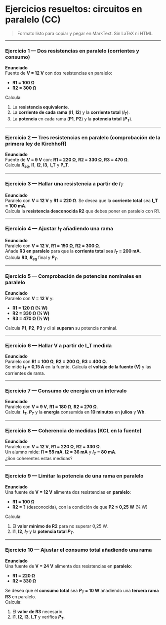# Ejercicios resueltos: circuitos en paralelo (CC)

> Formato listo para copiar y pegar en MarkText. Sin LaTeX ni HTML.

---

### Ejercicio 1 — Dos resistencias en paralelo (corrientes y consumo)

**Enunciado**  
Fuente de **V = 12 V** con dos resistencias en paralelo:  

- **R1 = 100 Ω**  
- **R2 = 300 Ω**

Calcula:  

1) La **resistencia equivalente**.  
2) La **corriente de cada rama** (**I1**, **I2**) y la **corriente total** (**$I_T$**).  
3) La **potencia** en cada rama (**P1**, **P2**) y la **potencia total** (**$P_T$**).

---

### Ejercicio 2 — Tres resistencias en paralelo (comprobación de la primera ley de Kirchhoff)

**Enunciado**  
Fuente de **V = 9 V** con: **R1 = 220 Ω**, **R2 = 330 Ω**, **R3 = 470 Ω**.  
Calcula **$R_{eq}$**, **I1**, **I2**, **I3**, **I_T** y **P_T**. 

---

### Ejercicio 3 — Hallar una resistencia a partir de $I_T$

**Enunciado**  
Paralelo con **V = 12 V** y **R1 = 220 Ω**. Se desea que la **corriente total** sea **I_T = 100 mA**.  
Calcula la **resistencia desconocida R2** que debes poner en paralelo con R1.

---

### Ejercicio 4 — Ajustar $I_T$ añadiendo una rama

**Enunciado**  
Paralelo con **V = 12 V**, **R1 = 150 Ω**, **R2 = 300 Ω**.  
Añade **R3 en paralelo** para que la **corriente total** sea **$I_T$ = 200 mA**.  
Calcula **R3**, **$R_{eq}$** final y **$P_T$**.

---

### Ejercicio 5 — Comprobación de potencias nominales en paralelo

**Enunciado**  
Paralelo con **V = 12 V** y:  

- **R1 = 120 Ω (¼ W)**  
- **R2 = 330 Ω (¼ W)**  
- **R3 = 470 Ω (½ W)**

Calcula **P1**, **P2**, **P3** y di si **superan** su potencia nominal.

---

### Ejercicio 6 — Hallar V a partir de I_T medida

**Enunciado**  
Paralelo con **R1 = 100 Ω**, **R2 = 200 Ω**, **R3 = 400 Ω**.  
Se mide **$I_T$ = 0,15 A** en la fuente. Calcula el **voltaje de la fuente (V)** y las corrientes de rama.

---

### Ejercicio 7 — Consumo de energía en un intervalo

**Enunciado**  
Paralelo con **V = 9 V**, **R1 = 180 Ω**, **R2 = 270 Ω**.  
Calcula: **$I_T$**, **$P_T$** y la **energía** consumida en **10 minutos** en **julios** y **Wh**.

---

### Ejercicio 8 — Coherencia de medidas (KCL en la fuente)

**Enunciado**  
Paralelo con **V = 12 V**, **R1 = 220 Ω**, **R2 = 330 Ω**.  
Un alumno mide: **I1 = 55 mA**, **I2 = 36 mA** y **$I_T$ = 80 mA**.  
¿Son coherentes estas medidas?

---

### Ejercicio 9 — Limitar la potencia de una rama en paralelo

**Enunciado**  
Una fuente de **V = 12 V** alimenta dos resistencias en **paralelo**:  

- **R1 = 100 Ω**  
- **R2 = ?** (desconocida), con la condición de que **P2 ≤ 0,25 W** (¼ W)

Calcula:  

1) El **valor mínimo de R2** para no superar 0,25 W.  
2) **I1**, **I2**, **$I_T$** y la **potencia total $P_T$**.

---

### Ejercicio 10 — Ajustar el consumo total añadiendo una rama

**Enunciado**  
Una fuente de **V = 24 V** alimenta dos resistencias en **paralelo**:  

- **R1 = 220 Ω**  
- **R2 = 330 Ω**

Se desea que el **consumo total** sea **$P_T$ = 10 W** añadiendo una **tercera rama R3** en paralelo.  
Calcula:  

1) El **valor de R3** necesario.  
2) **I1**, **I2**, **I3**, **I_T** y verifica **$P_T$**.
